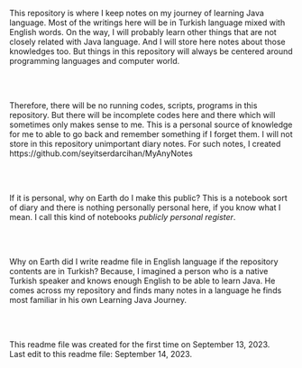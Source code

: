 <p>This repository is where I keep notes on my journey of learning Java language. 
Most of the writings here will be in Turkish language mixed with English words.
On the way, I will probably learn other things that are not closely related with Java language.
And I will store here notes about those knowledges too.
But things in this repository will always be centered around programming languages and
computer world.</p>
<br>
<br>
<p>Therefore, there will be no running codes, scripts, programs in this repository. 
But there will be incomplete codes here and there which will sometimes only makes sense to me.
This is a personal source of knowledge for me to able to go back and remember something if I forget them.
I will not store in this repository unimportant diary notes. For such notes, I created<br>
https://github.com/seyitserdarcihan/MyAnyNotes</p>
<br>
<br>
<p>If it is personal, why on Earth do I make this public?
This is a notebook sort of diary and there is nothing personally personal here, if you know what I mean. 
I call this kind of notebooks <em>publicly personal register</em>.</p>
<br>
<br>
<p>Why on Earth did I write readme file in English language if the repository contents are in Turkish?
Because, I imagined a person who is a native Turkish speaker and knows enough English to be able to learn Java.
He comes across my repository and finds many notes in a language he finds most familiar in his own 
Learning Java Journey.</p>
<br>
<br>
<p>This readme file was created for the first time on September 13, 2023.<br>
Last edit to this readme file: September 14, 2023.</p>

